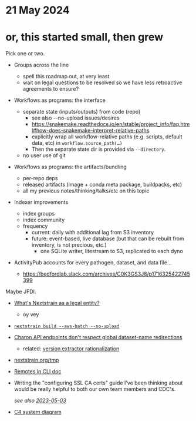 # 21 May 2024
# or, this started small, then grew

Pick one or two.

- Groups across the line
  - spell this roadmap out, at very least
  - wait on legal questions to be resolved so we have less retroactive agreements to ensure?

- Workflows as programs: the interface
  - separate state (inputs/outputs) from code (repo)
    - see also --no-upload issues/desires
    - <https://snakemake.readthedocs.io/en/stable/project_info/faq.html#how-does-snakemake-interpret-relative-paths>
    - explicitly wrap all workflow-relative paths (e.g. scripts, default data, etc) in `workflow.source_path(…)` 
    - Then the separate state dir is provided via `--directory`.
  - no user use of git

- Workflows as programs: the artifacts/bundling
  - per-repo deps
  - released artifacts (image + conda meta package, buildpacks, etc)
  - all my previous notes/thinking/talks/etc on this topic

- Indexer improvements
  - index groups
  - index community
  - frequency
    - current: daily with additional lag from S3 inventory
    - future: event-based, live database (but that can be rebuilt from inventory, is not precious, etc.)
      - one SQLite writer, litestream to S3, replicated to each dyno

- ActivityPub accounts for every pathogen, dataset, and data file…
  - <https://bedfordlab.slack.com/archives/C0K3GS3J8/p1716325422745399>


Maybe JFDI.

- [What's Nextstrain as a legal entity?](https://github.com/nextstrain/private/issues/93)
  - oy vey

- [`nextstrain build --aws-batch --no-upload`](https://github.com/nextstrain/cli/issues/219)

- [Charon API endpoints don't respect global dataset-name redirections](https://github.com/nextstrain/nextstrain.org/issues/858)
  - related: [version extractor rationalization](https://gist.github.com/tsibley/fcbe564e7d31dca730affeeff67aaf90)

- [nextstrain.org/tmp](https://github.com/nextstrain/.github/issues/36#issuecomment-1474424671)

- [Remotes in CLI doc](https://github.com/nextstrain/cli/pull/334)

- Writing the "configuring SSL CA certs" guide I've been thinking about would
  be really helpful to both our own team members and CDC's.

  _see also [2023-05-03](2023-05-03.md)_

- [C4 system diagram](https://c4model.com)
